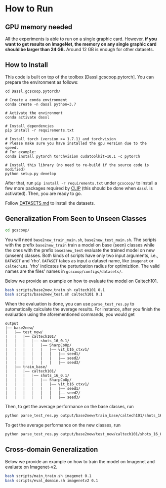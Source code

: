 # How to Run

## GPU memory needed

All the experiments is able to run on a single graphic card. However, **if you want to get results on ImageNet, the memory on any single graphic card should be larger than 24 GB.** Around 12 GB is enough for other datasets. 


## How to Install
This code is built on top of the toolbox [Dassl.gcscoop.pytorch]. You can prepare the environment as follows:

```
cd Dassl.gcscoop.pytorch/

# Create a conda environment
conda create -n dassl python=3.7

# Activate the environment
conda activate dassl

# Install dependencies
pip install -r requirements.txt

# Install torch (version >= 1.7.1) and torchvision
# Please make sure you have installed the gpu version due to the speed.
# For example:
conda install pytorch torchvision cudatoolkit=10.1 -c pytorch

# Install this library (no need to re-build if the source code is modified)
python setup.py develop
```

After that, run `pip install -r requirements.txt` under `gcscoop/` to install a few more packages required by [CLIP](https://github.com/openai/CLIP) (this should be done when `dassl` is activated). Then, you are ready to go.

Follow [DATASETS.md](DATASETS.md) to install the datasets.


## Generalization From Seen to Unseen Classes
```bash
cd gcscoop/
```
You will need `base2new_train_main.sh`, `base2new_test_main.sh`. The scripts with the prefix `base2new_train` train a model on base (seen) classes while the ones with the prefix `base2new_test` evaluate the trained model on new (unseen) classes. Both kinds of scripts have only two input arguments, i.e., `DATASET` and 'rho'. `DATASET` takes as input a dataset name, like `imagenet` or `caltech101`. 'rho' indicates the perturbation radius for optimizition. The valid names are the files' names in `gcscoop/configs/datasets/`.

Below we provide an example on how to evaluate the model on Caltech101.

```bash
bash scripts/base2new_train.sh caltech101 0.1
bash scripts/base2new_test.sh caltech101 0.1
```

When the evaluation is done, you can use `parse_test_res.py` to automatically calculate the average results. For instance, after you finish the evaluation using the aforementioned commands, you would get

```
output
|–– base2new/
|   |–– test_new/
|   |   |–– caltech101/
|   |   |   |–– shots_16_0.1/
|   |   |   |   |–– SharpCoOp/
|   |   |   |   |   |–– vit_b16_ctxv1/
|   |   |   |   |   |   |–– seed1/
|   |   |   |   |   |   |–– seed2/
|   |   |   |   |   |   |–– seed3/
|   |–– train_base/
|   |   |–– caltech101/
|   |   |   |–– shots_16_0.1/
|   |   |   |   |–– SharpCoOp/
|   |   |   |   |   |–– vit_b16_ctxv1/
|   |   |   |   |   |   |–– seed1/
|   |   |   |   |   |   |–– seed2/
|   |   |   |   |   |   |–– seed3/
```

Then, to get the average performance on the base classes, run

```bash
python parse_test_res.py output/base2new/train_base/caltech101/shots_16_0.1/SharpCoOp/vit_b16_ctxv1
```

To get the average performance on the new classes, run

```bash
python parse_test_res.py output/base2new/test_new/caltech101/shots_16_0.1/SharpCoOp/vit_b16_ctxv1 --test-log
```

## Cross-domain Generalization
Below we provide an example on how to train the model on Imagenet and evaluate on Imagenet-v2.

```bash
bash scripts/main_train.sh imagenet 0.1
bash scripts/eval_domain.sh imagenetv2 0.1
```

